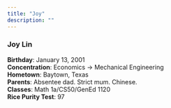 ```yaml
---
title: "Joy"
description: ""
---
```


### Joy Lin

**Birthday**: January 13, 2001  
**Concentration**: Economics -> Mechanical Engineering  
**Hometown**: Baytown, Texas  
**Parents**: Absentee dad. Strict mum. Chinese.  
**Classes**: Math 1a/CS50/GenEd 1120  
**Rice Purity Test**: 97  

